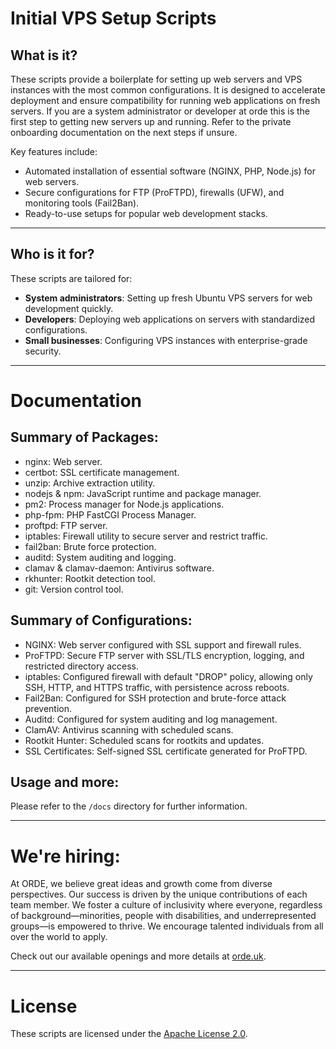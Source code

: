 # Initial VPS Setup Scripts

## **What is it?**
These scripts provide a boilerplate for setting up web servers and VPS instances with the most common configurations. It is designed to accelerate deployment and ensure compatibility for running web applications on fresh servers. If you are a system administrator or developer at orde this is the first step to getting new servers up and running. Refer to the private onboarding documentation on the next steps if unsure.

Key features include:
- Automated installation of essential software (NGINX, PHP, Node.js) for web servers.
- Secure configurations for FTP (ProFTPD), firewalls (UFW), and monitoring tools (Fail2Ban).
- Ready-to-use setups for popular web development stacks.

---

## **Who is it for?**
These scripts are tailored for:
- **System administrators**: Setting up fresh Ubuntu VPS servers for web development quickly.
- **Developers**: Deploying web applications on servers with standardized configurations.
- **Small businesses**: Configuring VPS instances with enterprise-grade security.

---

# Documentation

## Summary of Packages:
- nginx: Web server.
- certbot: SSL certificate management.
- unzip: Archive extraction utility.
- nodejs & npm: JavaScript runtime and package manager.
- pm2: Process manager for Node.js applications.
- php-fpm: PHP FastCGI Process Manager.
- proftpd: FTP server.
- iptables: Firewall utility to secure server and restrict traffic.
- fail2ban: Brute force protection.
- auditd: System auditing and logging.
- clamav & clamav-daemon: Antivirus software.
- rkhunter: Rootkit detection tool.
- git: Version control tool.

## Summary of Configurations:
- NGINX: Web server configured with SSL support and firewall rules.
- ProFTPD: Secure FTP server with SSL/TLS encryption, logging, and restricted directory access.
- iptables: Configured firewall with default "DROP" policy, allowing only SSH, HTTP, and HTTPS traffic, with persistence across reboots.
- Fail2Ban: Configured for SSH protection and brute-force attack prevention.
- Auditd: Configured for system auditing and log management.
- ClamAV: Antivirus scanning with scheduled scans.
- Rootkit Hunter: Scheduled scans for rootkits and updates.
- SSL Certificates: Self-signed SSL certificate generated for ProFTPD.

## Usage and more: 

Please refer to the `/docs` directory for further information.

---

# We're hiring:
At ORDE, we believe great ideas and growth come from diverse perspectives. Our success is driven by the unique contributions of each team member. We foster a culture of inclusivity where everyone, regardless of background—minorities, people with disabilities, and underrepresented groups—is empowered to thrive. We encourage talented individuals from all over the world to apply.

Check out our available openings and more details at [orde.uk](https://orde.uk/).

--- 

# License

These scripts are licensed under the [Apache License 2.0](https://www.apache.org/licenses/LICENSE-2.0).
